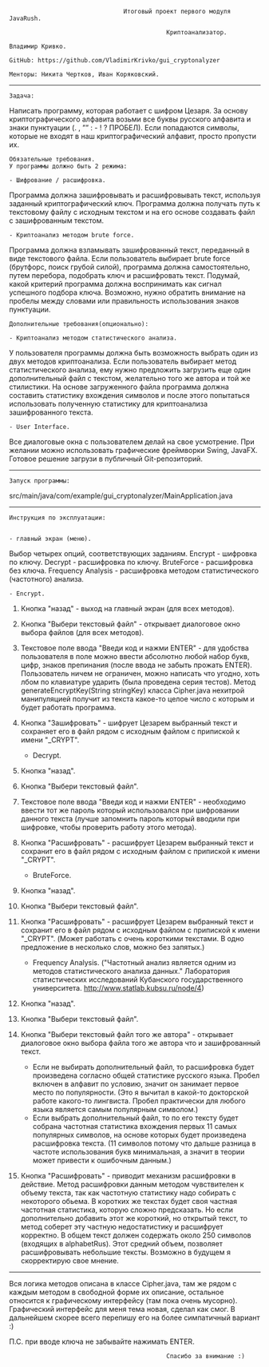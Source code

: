 					                Итоговый проект первого модуля JavaRush.

								                Криптоанализатор.

    Владимир Кривко.

    GitHub: https://github.com/VladimirKrivko/gui_cryptonalyzer

    Менторы: Никита Чертков, Иван Коряковский.

------------------------------------------------------------------------------------------------------------------------

    Задача:
Написать программу, которая работает с шифром Цезаря.
За основу криптографического алфавита возьми все буквы русского алфавита и знаки пунктуации (. , ”” : - ! ? ПРОБЕЛ).
Если попадаются символы, которые не входят в наш криптографический алфавит, просто пропусти их.

    Обязательные требования.
    У программы должно быть 2 режима:

    - Шифрование / расшифровка.
Программа должна зашифровывать и расшифровывать текст, используя заданный криптографический ключ.
Программа должна получать путь к текстовому файлу с исходным текстом и на его основе создавать файл
с зашифрованным текстом.

	- Криптоанализ методом brute force.
Программа должна взламывать зашифрованный текст, переданный в виде текстового файла. Если пользователь
выбирает brute force (брутфорс, поиск грубой силой), программа должна самостоятельно, путем перебора, подобрать ключ
и расшифровать текст. Подумай, какой критерий программа должна воспринимать как сигнал успешного подбора ключа.
Возможно, нужно обратить внимание на пробелы между словами или правильность использования знаков пунктуации.

    Дополнительные требования(опционально):

    - Криптоанализ методом статистического анализа.
У пользователя программы должна быть возможность выбрать один из двух методов криптоанализа. Если пользователь
выбирает метод статистического анализа, ему нужно предложить загрузить еще один дополнительный файл с текстом,
желательно того же автора и той же стилистики. На основе загруженного файла программа должна составить статистику
вхождения символов и после этого попытаться использовать полученную статистику для криптоанализа зашифрованного текста.

    - User Interface.
Все диалоговые окна с пользователем делай на свое усмотрение. При желании можно использовать графические
фреймворки Swing, JavaFX. Готовое решение загрузи в публичный Git-репозиторий.

------------------------------------------------------------------------------------------------------------------------

    Запуск программы:
src/main/java/com/example/gui_cryptonalyzer/MainApplication.java

------------------------------------------------------------------------------------------------------------------------

    Инструкция по эксплуатации:


    - главный экран (меню).
Выбор четырех опций, соответствующих заданиям. Encrypt - шифровка по ключу. Decrypt - расшифровка по ключу. 
BruteForce - расшифровка без ключа. Frequency Analysis - расшифровка методом статистического (частотного) анализа.


    - Encrypt.
1. Кнопка "назад" - выход на главный экран (для всех методов).
2. Кнопка "Выбери текстовый файл" - открывает диалоговое окно выбора файлов (для всех методов).
3. Текстовое поле ввода "Введи код и нажми ENTER" - для удобства пользователя в поле можно ввести абсолютно любой набор
   букв, цифр, знаков препинания (после ввода не забыть прожать ENTER). Пользователь ничем не ограничен, можно написать
   что угодно, хоть лбом по клавиатуре ударить (была проведена серия тестов). Метод generateEncryptKey(String stringKey)
   класса Cipher.java нехитрой манипуляцией получит из текста какое-то целое число с которым и будет работать программа.
4. Кнопка "Зашифровать" - шифрует Цезарем выбранный текст и сохраняет его в файл рядом с исходным файлом с припиской
   к имени "_CRYPT".


    - Decrypt.
1. Кнопка "назад".
2. Кнопка "Выбери текстовый файл".
3. Текстовое поле ввода "Введи код и нажми ENTER" - необходимо ввести тот же пароль который использовался при
   шифровании данного текста (лучше запомнить пароль который вводили при шифровке, чтобы проверить работу этого метода).
4. Кнопка "Расшифровать" - расшифрует Цезарем выбранный текст и сохранит его в файл рядом с исходным файлом с припиской
   к имени "_CRYPT".


    - BruteForce.
1. Кнопка "назад".
2. Кнопка "Выбери текстовый файл".
3. Кнопка "Расшифровать" - расшифрует Цезарем выбранный текст и сохранит его в файл рядом с исходным файлом с припиской
   к имени "_CRYPT".
   (Может работать с очень короткими текстами. В одно предложение в несколько слов, можно без запятых.)


    - Frequency Analysis.
("Частотный анализ является одним из методов статистического анализа данных." Лаборатория статистических исследований
Кубанского государственного университета. http://www.statlab.kubsu.ru/node/4)
1. Кнопка "назад".
2. Кнопка "Выбери текстовый файл".
3. Кнопка "Выбери текстовый файл того же автора" - открывает диалоговое окно выбора файла того же автора что и
   зашифрованный текст. 
   - Если не выбирать дополнительный файл, то расшифровка будет произведена согласно общей
   статистике русского языка. Пробел включен в алфавит по условию, значит он занимает первое место по популярности.
   (Это я вычитал в какой-то докторской работе какого-то лингвиста. Пробел практически для любого языка является самым
   популярным символом.)
   - Если выбрать дополнительный файл, то по его тексту будет собрана частотная статистика вхождения первых 11 самых
   популярных символов, на основе которых будет произведена расшифровка текста. (11 символов потому что дальше разница
   в частоте использования букв минимальная, а значит в теории может привести к ошибочным данным.)
4. Кнопка "Расшифровать" - приводит механизм расшифровки в действие. Метод расшифровки данным методом чувствителен
   к объему текста, так как частотную статистику надо собирать с некоторого обьема. В коротких же текстах будет своя
   частная частотная статистика, которую сложно предсказать. Но если дополнительно добавить этот же короткий, но
   открытый текст, то метод соберет эту частную недостатистику и расшифрует корректно. В общем текст должен содержать
   около 250 символов (входящих в alphabetRus). Этот средний объем, позволяет расшифровывать небольшие тексты. Возможно
   в будущем я скорректирую свое мнение.

------------------------------------------------------------------------------------------------------------------------

   Вся логика методов описана в классе Cipher.java, там же рядом с каждым методом в свободной форме их описание,
остальное относится к графическому интерфейсу (там пока очень мусорно). Графический интерфейс для меня тема новая, 
сделал как смог. В дальнейшем скорее всего перепишу его на более симпатичный вариант :)

П.С. при вводе ключа не забывайте нажимать ENTER.

								                Спасибо за внимание :)